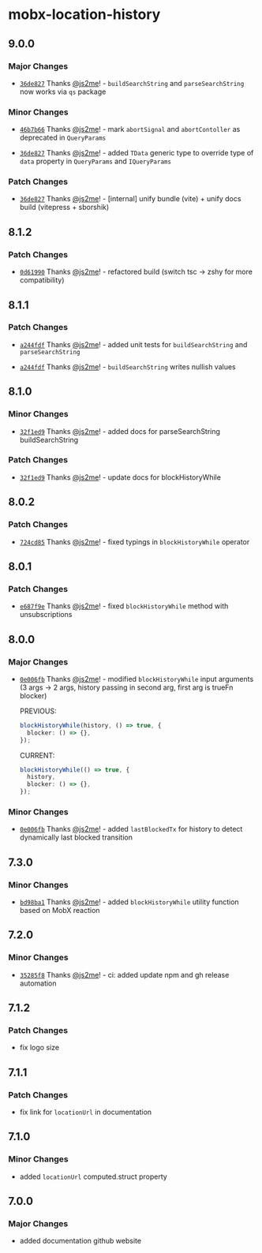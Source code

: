 # mobx-location-history

## 9.0.0

### Major Changes

- [`36de827`](https://github.com/js2me/mobx-location-history/commit/36de82704271df0ffa50509e59d851ffe1b08168) Thanks [@js2me](https://github.com/js2me)! - `buildSearchString` and `parseSearchString` now works via `qs` package

### Minor Changes

- [`46b7b66`](https://github.com/js2me/mobx-location-history/commit/46b7b6685ba5590a7e2455e018d19af927a596ab) Thanks [@js2me](https://github.com/js2me)! - mark `abortSignal` and `abortContoller` as deprecated in `QueryParams`

- [`36de827`](https://github.com/js2me/mobx-location-history/commit/36de82704271df0ffa50509e59d851ffe1b08168) Thanks [@js2me](https://github.com/js2me)! - added `TData` generic type to override type of `data` property in `QueryParams` and `IQueryParams`

### Patch Changes

- [`36de827`](https://github.com/js2me/mobx-location-history/commit/36de82704271df0ffa50509e59d851ffe1b08168) Thanks [@js2me](https://github.com/js2me)! - [internal] unify bundle (vite) + unify docs build (vitepress + sborshik)

## 8.1.2

### Patch Changes

- [`0d61990`](https://github.com/js2me/mobx-location-history/commit/0d619909081086013f8818a9b1ac1a78534bc6ed) Thanks [@js2me](https://github.com/js2me)! - refactored build (switch tsc -> zshy for more compatibility)

## 8.1.1

### Patch Changes

- [`a244fdf`](https://github.com/js2me/mobx-location-history/commit/a244fdf5f43dbaae8b13c961c23095040e06234f) Thanks [@js2me](https://github.com/js2me)! - added unit tests for `buildSearchString` and `parseSearchString`

- [`a244fdf`](https://github.com/js2me/mobx-location-history/commit/a244fdf5f43dbaae8b13c961c23095040e06234f) Thanks [@js2me](https://github.com/js2me)! - `buildSearchString` writes nullish values

## 8.1.0

### Minor Changes

- [`32f1ed9`](https://github.com/js2me/mobx-location-history/commit/32f1ed968184fe13e8c76365369c35fc84a9979f) Thanks [@js2me](https://github.com/js2me)! - added docs for parseSearchString buildSearchString

### Patch Changes

- [`32f1ed9`](https://github.com/js2me/mobx-location-history/commit/32f1ed968184fe13e8c76365369c35fc84a9979f) Thanks [@js2me](https://github.com/js2me)! - update docs for blockHistoryWhile

## 8.0.2

### Patch Changes

- [`724cd85`](https://github.com/js2me/mobx-location-history/commit/724cd856c4a9ee1de243d4683eadc1ab0b0fba56) Thanks [@js2me](https://github.com/js2me)! - fixed typings in `blockHistoryWhile` operator

## 8.0.1

### Patch Changes

- [`e687f9e`](https://github.com/js2me/mobx-location-history/commit/e687f9ede500cd9c2c627ba3b63910ba17bd5f04) Thanks [@js2me](https://github.com/js2me)! - fixed `blockHistoryWhile` method with unsubscriptions

## 8.0.0

### Major Changes

- [`0e006fb`](https://github.com/js2me/mobx-location-history/commit/0e006fbd938c79c592edb900de566262b7e50711) Thanks [@js2me](https://github.com/js2me)! - modified `blockHistoryWhile` input arguments (3 args -> 2 args, history passing in second arg, first arg is trueFn blocker)

  PREVIOUS:

  ```ts
  blockHistoryWhile(history, () => true, {
    blocker: () => {},
  });
  ```

  CURRENT:

  ```ts
  blockHistoryWhile(() => true, {
    history,
    blocker: () => {},
  });
  ```

### Minor Changes

- [`0e006fb`](https://github.com/js2me/mobx-location-history/commit/0e006fbd938c79c592edb900de566262b7e50711) Thanks [@js2me](https://github.com/js2me)! - added `lastBlockedTx` for history to detect dynamically last blocked transition

## 7.3.0

### Minor Changes

- [`bd98ba1`](https://github.com/js2me/mobx-location-history/commit/bd98ba18a7815a8a9fc9cbfba460c85333f56557) Thanks [@js2me](https://github.com/js2me)! - added `blockHistoryWhile` utility function based on MobX reaction

## 7.2.0

### Minor Changes

- [`35285f8`](https://github.com/js2me/mobx-location-history/commit/35285f8d1d43201c73e1a3207fa8e88b5b6d5c23) Thanks [@js2me](https://github.com/js2me)! - ci: added update npm and gh release automation

## 7.1.2

### Patch Changes

- fix logo size

## 7.1.1

### Patch Changes

- fix link for `locationUrl` in documentation

## 7.1.0

### Minor Changes

- added `locationUrl` computed.struct property

## 7.0.0

### Major Changes

- added documentation github website
